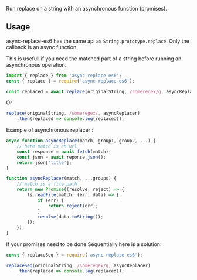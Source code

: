 
Run replace on a string with an asynchronous function (promises).

## Usage

async-replace-es6 has the same api as `String.prototype.replace`. Only the callback is an async function.

This is usefull if you need the matched part of a string before running an asynchronous operation.

```js
import { replace } from 'async-replace-es6';
const { replace } = require('async-replace-es6');
```

```js
const replaced = await replace(originalString, /someregex/g, asyncReplacer);
```

Or

```js
replace(originalString, /someregex/, asyncReplacer)
    .then(replaced => console.log(replaced));
```

Example of asynchronous replacer :

```js
async function asyncReplace(match, group1, group2, ...) {
    // here match is an url
    const response = await fetch(match);
    const json = await reponse.json();
    return json['title'];
}

function asyncReplacer(match, ...groups) {
    // match is a file path
    return new Promise((resolve, reject) => {
        fs.readFile(match, (err, data) => {
            if (err) {
                return reject(err);
            }
            resolve(data.toString());
        });
    });
}
```

If your promises need to be done Sequentially here is a solution:

```js
const { replaceSeq } = require('async-replace-es6');

replaceSeq(originalString, /someregex/g, asyncReplacer)
    .then(replaced => console.log(replaced));
```

